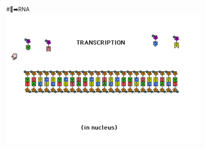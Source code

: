 #🧬➡️RNA
![](https://github.com/lucasglezrey120/DNA/blob/main/DNA_Transcription_and_Translation.gif)
